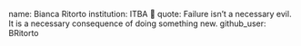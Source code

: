 name: Bianca Ritorto
institution: ITBA 🚩
quote: Failure isn’t a necessary evil. It is a necessary consequence of doing something new.
github_user: BRitorto